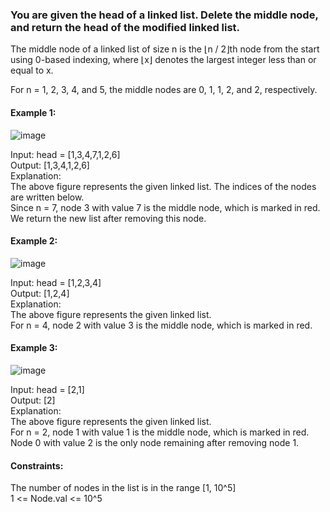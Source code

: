 ### You are given the head of a linked list. Delete the middle node, and return the head of the modified linked list.  
  
The middle node of a linked list of size n is the ⌊n / 2⌋th node from the start using 0-based indexing, where ⌊x⌋ denotes the largest integer less than or equal to x.  
  
For n = 1, 2, 3, 4, and 5, the middle nodes are 0, 1, 1, 2, and 2, respectively.  
   

#### Example 1:  
![image](https://user-images.githubusercontent.com/91481732/195879988-ccd4e9d8-a36e-47c7-87d6-ad4edeea160b.png)
  

Input: head = [1,3,4,7,1,2,6]  
Output: [1,3,4,1,2,6]  
Explanation:  
The above figure represents the given linked list. The indices of the nodes are written below.  
Since n = 7, node 3 with value 7 is the middle node, which is marked in red.  
We return the new list after removing this node.   
#### Example 2:  
![image](https://user-images.githubusercontent.com/91481732/195880011-58b5ba44-3862-4577-8cb6-6299fb0132ba.png)

  
Input: head = [1,2,3,4]  
Output: [1,2,4]  
Explanation:  
The above figure represents the given linked list.  
For n = 4, node 2 with value 3 is the middle node, which is marked in red.  
#### Example 3:  
![image](https://user-images.githubusercontent.com/91481732/195880048-19394b3f-233e-4344-ab03-6e1dd6f20b85.png)

Input: head = [2,1]  
Output: [2]  
Explanation:  
The above figure represents the given linked list.  
For n = 2, node 1 with value 1 is the middle node, which is marked in red.  
Node 0 with value 2 is the only node remaining after removing node 1.  

  
#### Constraints:  
The number of nodes in the list is in the range [1, 10^5]  
1 <= Node.val <= 10^5
